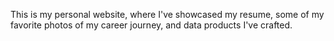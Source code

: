 This is my personal website, where I've showcased my resume, some of my favorite photos of my career journey, and data products I've crafted.
